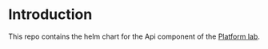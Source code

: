 # Introduction

This repo contains the helm chart for the Api component of the [Platform lab](https://github.com/fabiolune/platform-lab).
